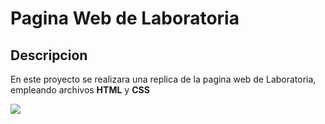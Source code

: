 #  Pagina Web de Laboratoria

## Descripcion

En este proyecto se realizara una replica de la pagina web de Laboratoria, empleando archivos **HTML** y **CSS**

![](https://files.slack.com/files-pri/T0NNB6T0R-F7NJ26G4T/captura.png)

